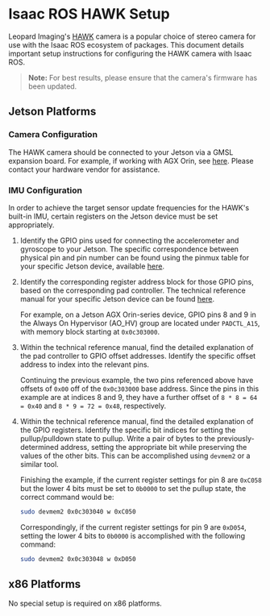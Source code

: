 # Isaac ROS HAWK Setup

Leopard Imaging's [HAWK](https://www.leopardimaging.com/li-ar0234cs-stereo-gmsl2-hawk/) camera is a popular choice of stereo camera for use with the Isaac ROS ecosystem of packages. This document details important setup instructions for configuring the HAWK camera with Isaac ROS.

> **Note:** For best results, please ensure that the camera's firmware has been updated.

## Jetson Platforms

### Camera Configuration

The HAWK camera should be connected to your Jetson via a GMSL expansion board. For example, if working with AGX Orin, see [here](https://www.leopardimaging.com/product/accessories/adapters-carrier-boards/e3653-a03/). Please contact your hardware vendor for assistance.

### IMU Configuration

In order to achieve the target sensor update frequencies for the HAWK's built-in IMU, certain registers on the Jetson device must be set appropriately.

1. Identify the GPIO pins used for connecting the accelerometer and gyroscope to your Jetson. The specific correspondence between physical pin and pin number can be found using the pinmux table for your specific Jetson device, available [here](https://developer.nvidia.com/embedded/downloads#?search=pinmux).

2. Identify the corresponding register address block for those GPIO pins, based on the corresponding pad controller. The technical reference manual for your specific Jetson device can be found [here](https://developer.nvidia.com/embedded/downloads#?search=trm).
    
    For example, on a Jetson AGX Orin-series device, GPIO pins 8 and 9 in the Always On Hypervisor (AO_HV) group are located under `PADCTL_A15`, with memory block starting at `0x0c303000`.

3. Within the technical reference manual, find the detailed explanation of the pad controller to GPIO offset addresses. Identify the specific offset address to index into the relevant pins.
    
    Continuing the previous example, the two pins referenced above have offsets of `0x00` off of the `0x0c303000` base address. Since the pins in this example are at indices 8 and 9, they have a further offset of `8 * 8 = 64 = 0x40` and `8 * 9 = 72 = 0x48`, respectively.

4. Within the technical reference manual, find the detailed explanation of the GPIO registers. Identify the specific bit indices for setting the pullup/pulldown state to pullup. Write a pair of bytes to the previously-determined address, setting the appropriate bit while preserving the values of the other bits. This can be accomplished using `devmem2` or a similar tool.

    Finishing the example, if the current register settings for pin 8 are `0xC058` but the lower 4 bits must be set to `0b0000` to set the pullup state, the correct command would be:

    ```bash
    sudo devmem2 0x0c303040 w 0xC050
    ```

    Correspondingly, if the current register settings for pin 9 are `0xD054`, setting the lower 4 bits to `0b0000` is accomplished with the following command:

    ```bash
    sudo devmem2 0x0c303048 w 0xD050
    ```

## x86 Platforms

No special setup is required on x86 platforms.
